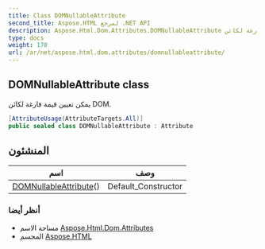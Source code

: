 ```yaml
---
title: Class DOMNullableAttribute
second_title: Aspose.HTML لمرجع .NET API
description: Aspose.Html.Dom.Attributes.DOMNullableAttribute فصل. يمكن تعيين قيمة فارغة لكائن DOM.
type: docs
weight: 170
url: /ar/net/aspose.html.dom.attributes/domnullableattribute/
---
```

## DOMNullableAttribute class

يمكن تعيين قيمة فارغة لكائن DOM.

```csharp
[AttributeUsage(AttributeTargets.All)]
public sealed class DOMNullableAttribute : Attribute
```

## المنشئون

| اسم | وصف |
| --- | --- |
| [DOMNullableAttribute](domnullableattribute/)() | Default_Constructor |

### أنظر أيضا

* مساحة الاسم [Aspose.Html.Dom.Attributes](../../aspose.html.dom.attributes/)
* المجسم [Aspose.HTML](../../)


